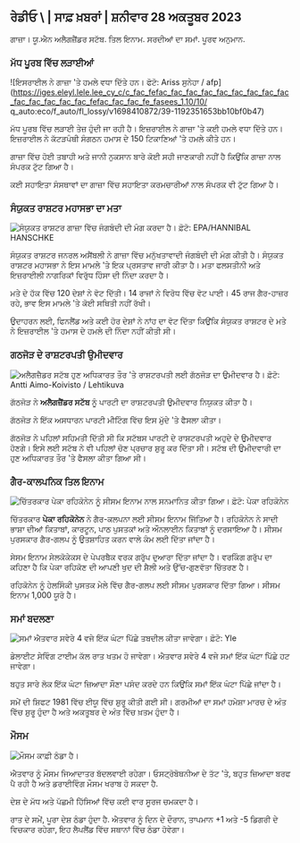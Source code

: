 ## ਰੇਡੀਓ \ | ਸਾਫ਼ ਖ਼ਬਰਾਂ \| ਸ਼ਨੀਵਾਰ 28 ਅਕਤੂਬਰ 2023

ਗਾਜ਼ਾ। ਯੂ.ਐਨ ਅਲੈਗਜ਼ੈਂਡਰ ਸਟੱਬ. ਤਿਲ ਇਨਾਮ. ਸਰਦੀਆਂ ਦਾ ਸਮਾਂ. ਪੂਰਵ ਅਨੁਮਾਨ.

### ਮੱਧ ਪੂਰਬ ਵਿੱਚ ਲੜਾਈਆਂ

![ਇਸਰਾਈਲ ਨੇ ਗਾਜ਼ਾ 'ਤੇ ਹਮਲੇ ਵਧਾ ਦਿੱਤੇ ਹਨ। ਫੋਟੋ: Ariss ਸੁਨੇਹਾ / afp] (https://iges.eleyl.lele.lee_cy_c/c_fac_fefac_fac_fac_fac_fac_fac_fac_fac_fac_fac_fac_fac_fac_fac_fefac_fac_fac_fe_fasees_1.10/10/ q_auto:eco/f_auto/fl_lossy/v1698410872/39-1192351653bb10bf0b47)

ਮੱਧ ਪੂਰਬ ਵਿੱਚ ਲੜਾਈ ਤੇਜ਼ ਹੁੰਦੀ ਜਾ ਰਹੀ ਹੈ। ਇਜ਼ਰਾਈਲ ਨੇ ਗਾਜ਼ਾ 'ਤੇ ਕਈ ਹਮਲੇ ਵਧਾ ਦਿੱਤੇ ਹਨ। ਇਜ਼ਰਾਈਲ ਨੇ ਕੱਟੜਪੰਥੀ ਸੰਗਠਨ ਹਮਾਸ ਦੇ 150 ਟਿਕਾਣਿਆਂ 'ਤੇ ਹਮਲੇ ਕੀਤੇ ਹਨ।

ਗਾਜ਼ਾ ਵਿੱਚ ਹੋਈ ਤਬਾਹੀ ਅਤੇ ਜਾਨੀ ਨੁਕਸਾਨ ਬਾਰੇ ਕੋਈ ਸਹੀ ਜਾਣਕਾਰੀ ਨਹੀਂ ਹੈ ਕਿਉਂਕਿ ਗਾਜ਼ਾ ਨਾਲ ਸੰਪਰਕ ਟੁੱਟ ਗਿਆ ਹੈ।

ਕਈ ਸਹਾਇਤਾ ਸੰਸਥਾਵਾਂ ਦਾ ਗਾਜ਼ਾ ਵਿੱਚ ਸਹਾਇਤਾ ਕਰਮਚਾਰੀਆਂ ਨਾਲ ਸੰਪਰਕ ਵੀ ਟੁੱਟ ਗਿਆ ਹੈ।

### ਸੰਯੁਕਤ ਰਾਸ਼ਟਰ ਮਹਾਸਭਾ ਦਾ ਮਤਾ

![ਸੰਯੁਕਤ ਰਾਸ਼ਟਰ ਗਾਜ਼ਾ ਵਿੱਚ ਜੰਗਬੰਦੀ ਦੀ ਮੰਗ ਕਰਦਾ ਹੈ। ਫ਼ੋਟੋ: EPA/HANNIBAL HANSCHKE](https://images.cdn.yle.fi/image/upload/c_crop,h_3150,w_5600,x_0,y_268/ar_1.777777777777777,c_fill,g_7777777,c_fill,g_70/201/200d/50h.q_auto:eco/f_auto/fl_lossy/v1698499380/39-1192714653d0ab7d4d4c)

ਸੰਯੁਕਤ ਰਾਸ਼ਟਰ ਜਨਰਲ ਅਸੈਂਬਲੀ ਨੇ ਗਾਜ਼ਾ ਵਿੱਚ ਮਨੁੱਖਤਾਵਾਦੀ ਜੰਗਬੰਦੀ ਦੀ ਮੰਗ ਕੀਤੀ ਹੈ। ਸੰਯੁਕਤ ਰਾਸ਼ਟਰ ਮਹਾਸਭਾ ਨੇ ਇਸ ਮਾਮਲੇ 'ਤੇ ਇਕ ਪ੍ਰਸਤਾਵ ਜਾਰੀ ਕੀਤਾ ਹੈ। ਮਤਾ ਫਲਸਤੀਨੀ ਅਤੇ ਇਜ਼ਰਾਈਲੀ ਨਾਗਰਿਕਾਂ ਵਿਰੁੱਧ ਹਿੰਸਾ ਦੀ ਨਿੰਦਾ ਕਰਦਾ ਹੈ।

ਮਤੇ ਦੇ ਹੱਕ ਵਿੱਚ 120 ਦੇਸ਼ਾਂ ਨੇ ਵੋਟ ਦਿੱਤੀ। 14 ਰਾਜਾਂ ਨੇ ਵਿਰੋਧ ਵਿੱਚ ਵੋਟ ਪਾਈ। 45 ਰਾਜ ਗੈਰ-ਹਾਜ਼ਰ ਰਹੇ, ਭਾਵ ਇਸ ਮਾਮਲੇ 'ਤੇ ਕੋਈ ਸਥਿਤੀ ਨਹੀਂ ਰੱਖੀ।

ਉਦਾਹਰਨ ਲਈ, ਫਿਨਲੈਂਡ ਅਤੇ ਕਈ ਹੋਰ ਦੇਸ਼ਾਂ ਨੇ ਨਾਂਹ ਦਾ ਵੋਟ ਦਿੱਤਾ ਕਿਉਂਕਿ ਸੰਯੁਕਤ ਰਾਸ਼ਟਰ ਦੇ ਮਤੇ ਨੇ ਇਜ਼ਰਾਈਲ 'ਤੇ ਹਮਾਸ ਦੇ ਹਮਲੇ ਦੀ ਨਿੰਦਾ ਨਹੀਂ ਕੀਤੀ ਸੀ।

### ਗਠਜੋੜ ਦੇ ਰਾਸ਼ਟਰਪਤੀ ਉਮੀਦਵਾਰ

![ਅਲੈਗਜ਼ੈਡਰ ਸਟੱਬ ਹੁਣ ਅਧਿਕਾਰਤ ਤੌਰ 'ਤੇ ਰਾਸ਼ਟਰਪਤੀ ਲਈ ਗੱਠਜੋੜ ਦਾ ਉਮੀਦਵਾਰ ਹੈ। ਫ਼ੋਟੋ: Antti Aimo-Koivisto / Lehtikuva](https://images.cdn.yle.fi/image/upload/c_crop,h_2880,w_5120,x_0,y_287/ar_1.777777777777777,c_fill,c_fill,2_07777777777777777777777777777777777777777777777777,c_fill,1_0p_01_w1_10/q_auto:eco/f_auto/fl_lossy/v1698494219/39-1192698653cf6c267686)

ਗੱਠਜੋੜ ਨੇ **ਅਲੈਗਜ਼ੈਂਡਰ ਸਟੱਬ** ਨੂੰ ਪਾਰਟੀ ਦਾ ਰਾਸ਼ਟਰਪਤੀ ਉਮੀਦਵਾਰ ਨਿਯੁਕਤ ਕੀਤਾ ਹੈ।

ਗੱਠਜੋੜ ਨੇ ਇੱਕ ਅਸਧਾਰਨ ਪਾਰਟੀ ਮੀਟਿੰਗ ਵਿੱਚ ਇਸ ਮੁੱਦੇ 'ਤੇ ਫੈਸਲਾ ਕੀਤਾ।

ਗੱਠਜੋੜ ਨੇ ਪਹਿਲਾਂ ਸਹਿਮਤੀ ਦਿੱਤੀ ਸੀ ਕਿ ਸਟੱਬਸ ਪਾਰਟੀ ਦੇ ਰਾਸ਼ਟਰਪਤੀ ਅਹੁਦੇ ਦੇ ਉਮੀਦਵਾਰ ਹੋਣਗੇ। ਇਸੇ ਲਈ ਸਟੱਬ ਨੇ ਵੀ ਪਹਿਲਾਂ ਚੋਣ ਪ੍ਰਚਾਰ ਸ਼ੁਰੂ ਕਰ ਦਿੱਤਾ ਸੀ। ਸਟੱਬ ਦੀ ਉਮੀਦਵਾਰੀ ਦਾ ਹੁਣ ਅਧਿਕਾਰਤ ਤੌਰ 'ਤੇ ਫੈਸਲਾ ਕੀਤਾ ਗਿਆ ਸੀ।

### ਗੈਰ-ਕਾਲਪਨਿਕ ਤਿਲ ਇਨਾਮ

![ਚਿੱਤਰਕਾਰ ਪੇਕਾ ਰਹਿਕੋਨੇਨ ਨੂੰ ਸੀਸਮ ਇਨਾਮ ਨਾਲ ਸਨਮਾਨਿਤ ਕੀਤਾ ਗਿਆ। ਫ਼ੋਟੋ: ਪੇਕਾ ਰਹਿਕੋਨੇਨ](https://images.cdn.yle.fi/image/upload/c_crop,h_861,w_1531,x_2,y_65/ar_1.777777777777777,c_fill,g_faces,h_675,/120p_wd:eco/f_auto/fl_lossy/v1698504762/39-1192741653d1f5e2611a)

ਚਿੱਤਰਕਾਰ **ਪੇਕਾ ਰਹਿਕੋਨੇਨ** ਨੇ ਗੈਰ-ਕਲਪਨਾ ਲਈ ਸੀਸਮ ਇਨਾਮ ਜਿੱਤਿਆ ਹੈ। ਰਹਿਕੋਨੇਨ ਨੇ ਸਾਦੀ ਭਾਸ਼ਾ ਦੀਆਂ ਕਿਤਾਬਾਂ, ਕਾਰਟੂਨ, ਪਾਠ ਪੁਸਤਕਾਂ ਅਤੇ ਔਨਲਾਈਨ ਕਿਤਾਬਾਂ ਨੂੰ ਦਰਸਾਇਆ ਹੈ। ਸੀਸਮ ਪੁਰਸਕਾਰ ਗੈਰ-ਗਲਪ ਨੂੰ ਉਤਸ਼ਾਹਿਤ ਕਰਨ ਵਾਲੇ ਕੰਮ ਲਈ ਦਿੱਤਾ ਜਾਂਦਾ ਹੈ।

ਸੇਸਮ ਇਨਾਮ ਸੇਲਕੋਕੇਕਸ ਦੇ ਪੇਪਰਬੈਕ ਵਰਕ ਗਰੁੱਪ ਦੁਆਰਾ ਦਿੱਤਾ ਜਾਂਦਾ ਹੈ। ਵਰਕਿੰਗ ਗਰੁੱਪ ਦਾ ਕਹਿਣਾ ਹੈ ਕਿ ਪੇਕਾ ਰਹਿਕੋਣ ਦੀ ਆਪਣੀ ਖੁਦ ਦੀ ਸ਼ੈਲੀ ਅਤੇ ਉੱਚ-ਗੁਣਵੱਤਾ ਚਿੱਤਰਣ ਹੈ।

ਰਹਿਕੋਨੇਨ ਨੂੰ ਹੇਲਸਿੰਕੀ ਪੁਸਤਕ ਮੇਲੇ ਵਿੱਚ ਗੈਰ-ਗਲਪ ਲਈ ਸੀਸਮ ਪੁਰਸਕਾਰ ਦਿੱਤਾ ਗਿਆ। ਸੀਸਮ ਇਨਾਮ 1,000 ਯੂਰੋ ਹੈ।

### ਸਮਾਂ ਬਦਲਣਾ

![ਸਮਾਂ ਐਤਵਾਰ ਸਵੇਰੇ 4 ਵਜੇ ਇੱਕ ਘੰਟਾ ਪਿੱਛੇ ਤਬਦੀਲ ਕੀਤਾ ਜਾਵੇਗਾ। ਫ਼ੋਟੋ: Yle](https://images.cdn.yle.fi/image/upload/c_crop,h_900,w_1600,x_0,y_0/ar_1.7777777777777777,c_fill,g_faces,h_675,w_1200/d_1200/dco./f_auto/fl_lossy/v1603530654/14-svyle-6142553197327452bd)

ਡੇਲਾਈਟ ਸੇਵਿੰਗ ਟਾਈਮ ਕੱਲ ਰਾਤ ਖਤਮ ਹੋ ਜਾਵੇਗਾ। ਐਤਵਾਰ ਸਵੇਰੇ 4 ਵਜੇ ਸਮਾਂ ਇੱਕ ਘੰਟਾ ਪਿੱਛੇ ਹਟ ਜਾਵੇਗਾ।

ਬਹੁਤ ਸਾਰੇ ਲੋਕ ਇੱਕ ਘੰਟਾ ਜ਼ਿਆਦਾ ਸੌਣਾ ਪਸੰਦ ਕਰਦੇ ਹਨ ਕਿਉਂਕਿ ਸਮਾਂ ਇੱਕ ਘੰਟਾ ਪਿੱਛੇ ਜਾਂਦਾ ਹੈ।

ਸਮੇਂ ਦੀ ਸ਼ਿਫਟ 1981 ਵਿੱਚ ਈਯੂ ਵਿੱਚ ਸ਼ੁਰੂ ਕੀਤੀ ਗਈ ਸੀ। ਗਰਮੀਆਂ ਦਾ ਸਮਾਂ ਹਮੇਸ਼ਾ ਮਾਰਚ ਦੇ ਅੰਤ ਵਿੱਚ ਸ਼ੁਰੂ ਹੁੰਦਾ ਹੈ ਅਤੇ ਅਕਤੂਬਰ ਦੇ ਅੰਤ ਵਿੱਚ ਖ਼ਤਮ ਹੁੰਦਾ ਹੈ।

### ਮੌਸਮ

![ਮੌਸਮ ਕਾਫ਼ੀ ਠੰਡਾ ਹੈ।](https://images.cdn.yle.fi/image/upload/c_crop,h_1080,w_1919,x_0,y_0/ar_1.777777777777777,c_fill,g_faces,h_675,w_102/10800/q_auto:eco/f_auto/fl_lossy/v1698504972/39-1192742653d20d3625ce)

ਐਤਵਾਰ ਨੂੰ ਮੌਸਮ ਜਿਆਦਾਤਰ ਬੱਦਲਵਾਈ ਰਹੇਗਾ। ਓਸਟ੍ਰੋਬੋਥਨੀਆ ਦੇ ਤੱਟ 'ਤੇ, ਬਹੁਤ ਜ਼ਿਆਦਾ ਬਰਫ ਪੈ ਰਹੀ ਹੈ ਅਤੇ ਡਰਾਈਵਿੰਗ ਮੌਸਮ ਖਰਾਬ ਹੋ ਸਕਦਾ ਹੈ.

ਦੇਸ਼ ਦੇ ਮੱਧ ਅਤੇ ਪੱਛਮੀ ਹਿੱਸਿਆਂ ਵਿੱਚ ਕਈ ਵਾਰ ਸੂਰਜ ਚਮਕਦਾ ਹੈ।

ਰਾਤ ਦੇ ਸਮੇਂ, ਪੂਰਾ ਦੇਸ਼ ਠੰਡਾ ਹੁੰਦਾ ਹੈ. ਐਤਵਾਰ ਨੂੰ ਦਿਨ ਦੇ ਦੌਰਾਨ, ਤਾਪਮਾਨ +1 ਅਤੇ -5 ਡਿਗਰੀ ਦੇ ਵਿਚਕਾਰ ਰਹੇਗਾ, ਇਹ ਲੈਪਲੈਂਡ ਵਿੱਚ ਸਥਾਨਾਂ ਵਿੱਚ ਠੰਡਾ ਹੋਵੇਗਾ।